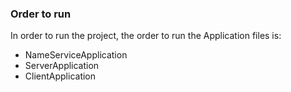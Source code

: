 ### Order to run

In order to run the project, the order to run the Application files is:

- NameServiceApplication
- ServerApplication
- ClientApplication
